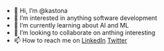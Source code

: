 - 👋 Hi, I’m @kastona
- 👀 I’m interested in anything software development
- 🌱 I’m currently learning about AI and ML
- 💞️ I’m looking to collaborate on anthing interesting
- 📫 How to reach me on [LinkedIn](https://linkedin.com/in/kastona) [Twitter](https://twitter.com/stephenkastona)

<!---
kastona/kastona is a ✨ special ✨ repository because its `README.md` (this file) appears on your GitHub profile.
You can click the Preview link to take a look at your changes.
--->
